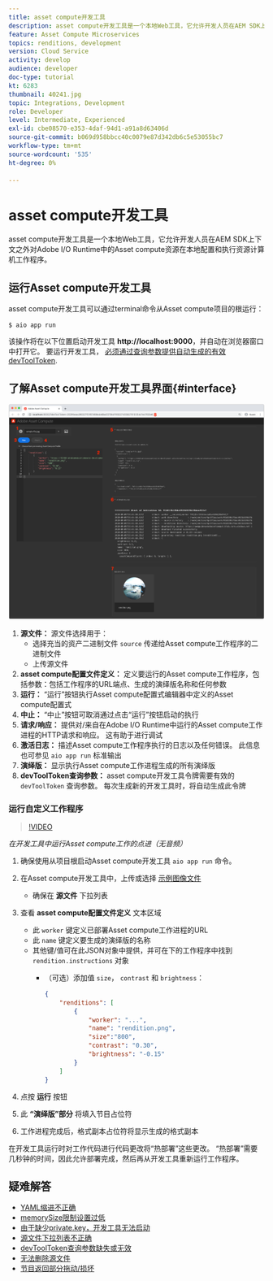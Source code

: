 ```yaml
---
title: asset compute开发工具
description: asset compute开发工具是一个本地Web工具，它允许开发人员在AEM SDK上下文之外对Adobe I/O Runtime中的Asset compute资源在本地配置和执行资源计算机工作程序。
feature: Asset Compute Microservices
topics: renditions, development
version: Cloud Service
activity: develop
audience: developer
doc-type: tutorial
kt: 6283
thumbnail: 40241.jpg
topic: Integrations, Development
role: Developer
level: Intermediate, Experienced
exl-id: cbe08570-e353-4daf-94d1-a91a8d63406d
source-git-commit: b069d958bbcc40c0079e87d342db6c5e53055bc7
workflow-type: tm+mt
source-wordcount: '535'
ht-degree: 0%

---
```


# asset compute开发工具

asset compute开发工具是一个本地Web工具，它允许开发人员在AEM SDK上下文之外对Adobe I/O Runtime中的Asset compute资源在本地配置和执行资源计算机工作程序。

## 运行Asset compute开发工具

asset compute开发工具可以通过terminal命令从Asset compute项目的根运行：

```
$ aio app run
```

该操作将在以下位置启动开发工具 __http://localhost:9000__，并自动在浏览器窗口中打开它。 要运行开发工具， [必须通过查询参数提供自动生成的有效devToolToken](#troubleshooting__devtooltoken).

## 了解Asset compute开发工具界面{#interface}

![asset compute开发工具](./assets/development-tool/asset-compute-dev-tool.png)

1. __源文件：__ 源文件选择用于：
   + 选择充当的资产二进制文件 `source` 传递给Asset compute工作程序的二进制文件
   + 上传源文件
1. __asset compute配置文件定义：__ 定义要运行的Asset compute工作程序，包括参数：包括工作程序的URL端点、生成的演绎版名称和任何参数
1. __运行：__ “运行”按钮执行Asset compute配置式编辑器中定义的Asset compute配置式
1. __中止：__ “中止”按钮可取消通过点击“运行”按钮启动的执行
1. __请求/响应：__ 提供对/来自在Adobe I/O Runtime中运行的Asset compute工作进程的HTTP请求和响应。 这有助于进行调试
1. __激活日志：__ 描述Asset compute工作程序执行的日志以及任何错误。 此信息也可参见 `aio app run` 标准输出
1. __演绎版：__ 显示执行Asset compute工作进程生成的所有演绎版
1. __devToolToken查询参数：__ asset compute开发工具令牌需要有效的 `devToolToken` 查询参数。 每次生成新的开发工具时，将自动生成此令牌

### 运行自定义工作程序

>[!VIDEO](https://video.tv.adobe.com/v/40241?quality=12&learn=on)

_在开发工具中运行Asset compute工作的点进（无音频）_

1. 确保使用从项目根启动Asset compute开发工具 `aio app run` 命令。
1. 在Asset compute开发工具中，上传或选择 [示例图像文件](../assets/samples/sample-file.jpg)
   + 确保在 __源文件__ 下拉列表
1. 查看 __asset compute配置文件定义__ 文本区域
   + 此 `worker` 键定义已部署Asset compute工作进程的URL
   + 此 `name` 键定义要生成的演绎版的名称
   + 其他键/值可在此JSON对象中提供，并可在下的工作程序中找到 `rendition.instructions` 对象
      + （可选）添加值 `size`， `contrast` 和 `brightness`：

         ```json
         {
             "renditions": [
                 {
                     "worker": "...",
                     "name": "rendition.png",
                     "size":"800",
                     "contrast": "0.30",
                     "brightness": "-0.15"
                 }
             ]
         }
         ```

1. 点按 __运行__ 按钮
1. 此 __“演绎版”部分__ 将填入节目占位符
1. 工作进程完成后，格式副本占位符将显示生成的格式副本

在开发工具运行时对工作代码进行代码更改将“热部署”这些更改。 “热部署”需要几秒钟的时间，因此允许部署完成，然后再从开发工具重新运行工作程序。

## 疑难解答

+ [YAML缩进不正确](../troubleshooting.md#incorrect-yaml-indentation)
+ [memorySize限制设置过低](../troubleshooting.md#memorysize-limit-is-set-too-low)
+ [由于缺少private.key，开发工具无法启动](../troubleshooting.md#missing-private-key)
+ [源文件下拉列表不正确](../troubleshooting.md#source-files-dropdown-incorrect)
+ [devToolToken查询参数缺失或无效](../troubleshooting.md#missing-or-invalid-devtooltoken-query-parameter)
+ [无法删除源文件](../troubleshooting.md#unable-to-remove-source-files)
+ [节目返回部分拖动/损坏](../troubleshooting.md#rendition-returned-partially-drawn-or-corrupt)
